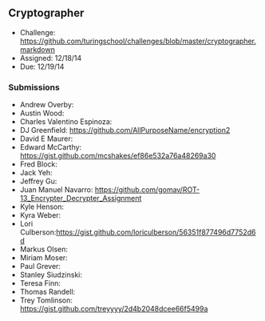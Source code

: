 ## Cryptographer

* Challenge: https://github.com/turingschool/challenges/blob/master/cryptographer.markdown
* Assigned: 12/18/14
* Due: 12/19/14

### Submissions

* Andrew Overby:
* Austin Wood:
* Charles Valentino Espinoza:
* DJ Greenfield: https://github.com/AllPurposeName/encryption2
* David E Maurer:
* Edward McCarthy: https://gist.github.com/mcshakes/ef86e532a76a48269a30
* Fred Block:
* Jack Yeh:
* Jeffrey Gu:
* Juan Manuel Navarro: https://github.com/gomav/ROT-13_Encrypter_Decrypter_Assignment
* Kyle Henson:
* Kyra Weber:
* Lori Culberson:https://gist.github.com/loriculberson/56351f877496d7752d6d
* Markus Olsen:
* Miriam Moser:  
* Paul Grever:
* Stanley Siudzinski:
* Teresa Finn:
* Thomas Randell:
* Trey Tomlinson: https://gist.github.com/treyyyy/2d4b2048dcee66f5499a
